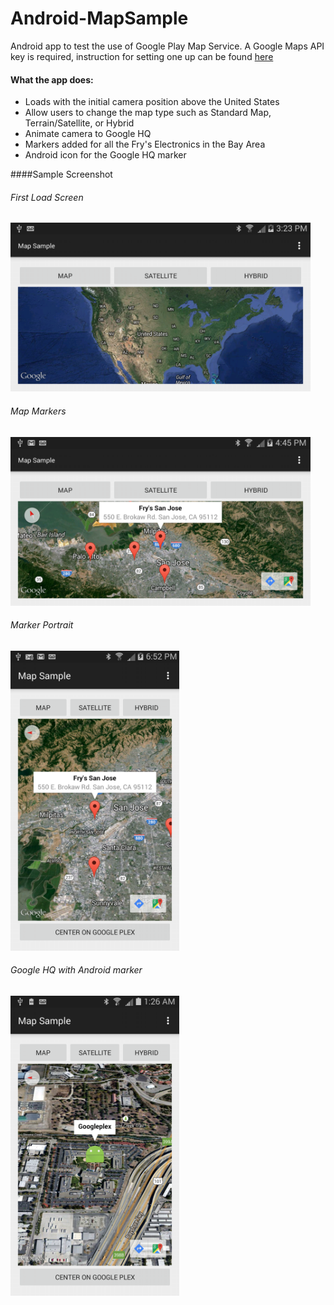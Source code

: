 # Android-MapSample
Android app to test the use of Google Play Map Service.  A Google Maps API key is required, instruction for setting one up can be found [here](https://developers.google.com/maps/documentation/android/start)

#### What the app does:
- Loads with the initial camera position above the United States
- Allow users to change the map type such as Standard Map, Terrain/Satellite, or Hybrid
- Animate camera to Google HQ
- Markers added for all the Fry's Electronics in the Bay Area
- Android icon for the Google HQ marker

####Sample Screenshot
###### First Load Screen<br>
<img src="https://github.com/anhvannguyen/Android-MapSample/blob/master/images/Map_01.png" width="480" height="270" /><br>

###### Map Markers<br>
<img src="https://github.com/anhvannguyen/Android-MapSample/blob/master/images/Map_02.png" width="480" height="270" /><br>

###### Marker Portrait<br>
<img src="https://github.com/anhvannguyen/Android-MapSample/blob/master/images/Map_03.png" width="270" height="480" />

###### Google HQ with Android marker<br>
<img src="https://github.com/anhvannguyen/Android-MapSample/blob/master/images/Map_04.png" width="270" height="480" />
